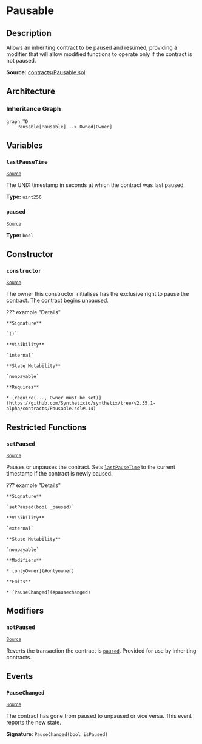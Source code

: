 # Pausable

## Description

Allows an inheriting contract to be paused and resumed, providing a modifier that will allow modified functions to operate only if the contract is not paused.

**Source:** [contracts/Pausable.sol](https://github.com/Synthetixio/synthetix/tree/v2.35.1-alpha/contracts/Pausable.sol)

## Architecture

### Inheritance Graph

```mermaid
graph TD
    Pausable[Pausable] --> Owned[Owned]

```

## Variables

### `lastPauseTime`

<sub>[Source](https://github.com/Synthetixio/synthetix/tree/v2.35.1-alpha/contracts/Pausable.sol#L9)</sub>

The UNIX timestamp in seconds at which the contract was last paused.

**Type:** `uint256`

### `paused`

<sub>[Source](https://github.com/Synthetixio/synthetix/tree/v2.35.1-alpha/contracts/Pausable.sol#L10)</sub>

**Type:** `bool`

## Constructor

### `constructor`

<sub>[Source](https://github.com/Synthetixio/synthetix/tree/v2.35.1-alpha/contracts/Pausable.sol#L12)</sub>

The owner this constructor initialises has the exclusive right to pause the contract. The contract begins unpaused.

??? example "Details"

    **Signature**

    `()`

    **Visibility**

    `internal`

    **State Mutability**

    `nonpayable`

    **Requires**

    * [require(..., Owner must be set)](https://github.com/Synthetixio/synthetix/tree/v2.35.1-alpha/contracts/Pausable.sol#L14)

## Restricted Functions

### `setPaused`

<sub>[Source](https://github.com/Synthetixio/synthetix/tree/v2.35.1-alpha/contracts/Pausable.sol#L22)</sub>

Pauses or unpauses the contract. Sets [`lastPauseTime`](#lastPauseTime) to the current timestamp if the contract is newly paused.

??? example "Details"

    **Signature**

    `setPaused(bool _paused)`

    **Visibility**

    `external`

    **State Mutability**

    `nonpayable`

    **Modifiers**

    * [onlyOwner](#onlyowner)

    **Emits**

    * [PauseChanged](#pausechanged)

## Modifiers

### `notPaused`

<sub>[Source](https://github.com/Synthetixio/synthetix/tree/v2.35.1-alpha/contracts/Pausable.sol#L42)</sub>

Reverts the transaction the contract is [`paused`](#paused). Provided for use by inheriting contracts.

## Events

### `PauseChanged`

<sub>[Source](https://github.com/Synthetixio/synthetix/tree/v2.35.1-alpha/contracts/Pausable.sol#L40)</sub>

The contract has gone from paused to unpaused or vice versa. This event reports the new state.

**Signature**: `PauseChanged(bool isPaused)`
